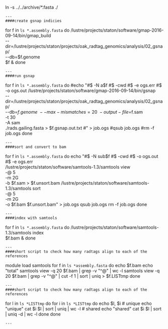 ln -s ../../archive/*.fasta ./
```
---
####create gsnap indicies
```
for f in `ls *.assembly.fasta`
do
	/lustre/projects/staton/software/gmap-2016-09-14/bin/gmap_build \
	--dir=/lustre/projects/staton/projects/oak_radtag_genomics/analysis/02_gsnap/ \
	--db=$f.genome \
	$f &
done
```
---
####run gsnap
```
for f in `ls *.assembly.fasta`
do
#echo "#$ -N a$f
#$ -cwd
#$ -e ogs.err
#$ -o ogs.out
/lustre/projects/staton/software/gmap-2016-09-14/bin/gsnap \
--dir=/lustre/projects/staton/projects/oak_radtag_genomics/analysis/02_gsnap/ \
--db=$f.genome \
--max-mismatches=20 \
-output-file=$f.sam \
-t 30 \
-A sam \
./rads.gailing.fasta > $f.gsnap.out.txt
#" > job.ogs
#qsub job.ogs
#rm -f job.ogs
done
```
---
####sort and convert to bam
```
for f in `ls *.assembly.fasta`
do
echo "#$ -N sub$f
#$ -cwd
#$ -o ogs.out
#$ -e ogs.err	
/lustre/projects/staton/software/samtools-1.3/samtools view \
-@ 5 \
-m 2G \
-b $f.sam > $f.unsort.bam
/lustre/projects/staton/software/samtools-1.3/samtools sort \
-@ 5 \
-m 2G \
-o $f.bam $f.unsort.bam" > job.ogs
qsub job.ogs
rm -f job.ogs
done
```
---
####index with samtools
```
for f in `ls *.assembly.fasta`
do
	/lustre/projects/staton/software/samtools-1.3/samtools index \
	$f.bam &
done
```
---
####short script to check how many radtags align to each of the references
```
module load samtools
for f in `ls *assembly.fasta`
do
	echo $f.bam
	echo "total"
	samtools view -q 20 $f.bam | grep -v "^@" | wc -l
	samtools view -q 20 $f.bam | grep -v "^@" | cut -f 1 | sort | uniq > $f.LISTtmp
done
```
---
####short script to check how many radtags align to each of the references
```
for l in `ls *LISTtmp`
do
	for i in `ls *LISTtmp`
	do
		echo $l, $i
		# unique
		echo "unique"
		cat $i $l | sort | uniq | wc -l
		# shared
		echo "shared"
		cat $i $l | sort | uniq -d | wc -l
	done
done
```
---
